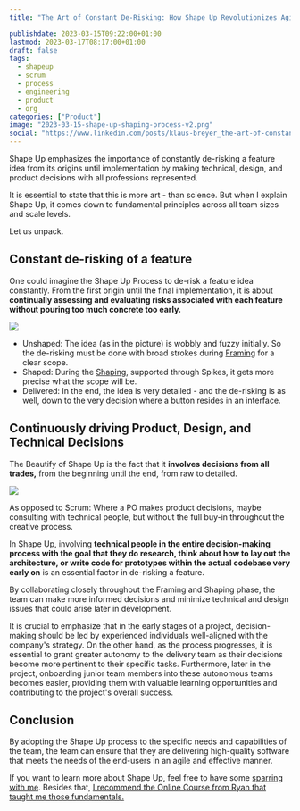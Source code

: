```yaml
---
title: "The Art of Constant De-Risking: How Shape Up Revolutionizes Agile Software Development "

publishdate: 2023-03-15T09:22:00+01:00
lastmod: 2023-03-17T08:17:00+01:00
draft: false
tags:
  - shapeup
  - scrum
  - process
  - engineering
  - product
  - org
categories: ["Product"]
image: "2023-03-15-shape-up-shaping-process-v2.png"
social: "https://www.linkedin.com/posts/klaus-breyer_the-art-of-constant-de-risking-how-shape-activity-7042398219149963264-23Xv"
---
```


Shape Up emphasizes the importance of constantly de-risking a feature idea from its origins until implementation by making technical, design, and product decisions with all professions represented.

It is essential to state that this is more art - than science. But when I explain Shape Up, it comes down to fundamental principles across all team sizes and scale levels.

Let us unpack.

## Constant de-risking of a feature

One could imagine the Shape Up Process to de-risk a feature idea constantly. From the first origin until the final implementation, it is about **continually assessing and evaluating risks associated with each feature without pouring too much concrete too early.**

![](2023-03-15-shape-up-shaping-process-v2.svg)

- Unshaped: The idea (as in the picture) is wobbly and fuzzy initially. So the de-risking must be done with broad strokes during [Framing][1] for a clear scope.
- Shaped: During the [Shaping][2], supported through Spikes, it gets more precise what the scope will be.
- Delivered: In the end, the idea is very detailed - and the de-risking is as well, down to the very decision where a button resides in an interface.

## Continuously driving Product, Design, and Technical Decisions

The Beautify of Shape Up is the fact that it **involves decisions from all trades,** from the beginning until the end, from raw to detailed.

![](2023-03-05-shape-up-continuum.svg)

As opposed to Scrum: Where a PO makes product decisions, maybe consulting with technical people, but without the full buy-in throughout the creative process.

In Shape Up, involving **technical people in the entire decision-making process with the goal that they do research, think about how to lay out the architecture, or write code for prototypes within the actual codebase very early on** is an essential factor in de-risking a feature.

By collaborating closely throughout the Framing and Shaping phase, the team can make more informed decisions and minimize technical and design issues that could arise later in development.

It is crucial to emphasize that in the early stages of a project, decision-making should be led by experienced individuals well-aligned with the company's strategy. On the other hand, as the process progresses, it is essential to grant greater autonomy to the delivery team as their decisions become more pertinent to their specific tasks. Furthermore, later in the project, onboarding junior team members into these autonomous teams becomes easier, providing them with valuable learning opportunities and contributing to the project's overall success.

## Conclusion

By adopting the Shape Up process to the specific needs and capabilities of the team, the team can ensure that they are delivering high-quality software that meets the needs of the end-users in an agile and effective manner.

If you want to learn more about Shape Up, feel free to have some [sparring with me][3]. Besides that, [I recommend the Online Course from Ryan that taught me those fundamentals.][4]

[1]: https://world.hey.com/rjs/20-framing-2f64ddca
[2]: https://basecamp.com/shapeup/1.1-chapter-02
[3]: https://www.v01.io/pages/shape-up/
[4]: https://feltpresence.com/srl/
